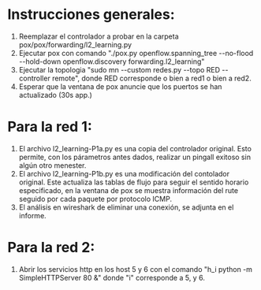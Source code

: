 # Instrucciones generales:
  1. Reemplazar el controlador a probar en la carpeta pox/pox/forwarding/l2_learning.py
  2. Ejecutar pox con comando "./pox.py openflow.spanning_tree --no-flood --hold-down openflow.discovery forwarding.l2_learning"
  3. Ejecutar la topologia    "sudo mn --custom redes.py --topo RED --controller remote", donde RED corresponde o bien a red1 o bien a red2.
  4. Esperar que la ventana de pox anuncie que los puertos se han actualizado (30s app.)

# Para la red 1:

  1. El archivo l2_learning-P1a.py es una copia del controlador original. Esto permite, con los párametros antes dados, realizar un pingall exitoso sin algún otro menester.
  2. El archivo l2_learning-P1b.py es una modificación del contolador original. Este actualiza las tablas de flujo para seguir el sentido horario especificado, en la ventana de pox se muestra información del rute seguido por cada paquete por protocolo ICMP.
  3. El análisis en wireshark de eliminar una conexión, se adjunta en el informe.

# Para la red 2:

  1. Abrir los servicios http en los host 5 y 6 con el comando "h_i python -m SimpleHTTPServer 80 &" donde "i" corresponde a 5, y 6. 

